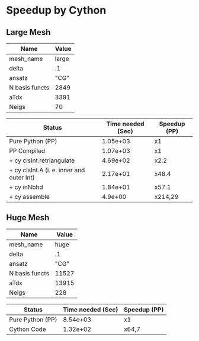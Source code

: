 Speedup by Cython
=================
Large Mesh 
------
|Name  |Value |
|---|---|
|mesh_name|large|
|delta| .1|
|ansatz | "CG"|
|N basis functs| 2849|
|aTdx|  3391|
|Neigs|  70|


|Status                 | Time needed (Sec) | Speedup (PP)  |
|---                    |---                |----           |
|Pure Python (PP)       | 1.05e+03          |     x1        |
|PP Compiled            | 1.07e+03          |     x1        |
|+ cy clsInt.retriangulate| 4.69e+02          |     x2.2      |
|+ cy clsInt.A (i. e. inner and outer Int) | 2.17e+01   |     x48.4   |
|+ cy inNbhd | 1.84e+01          |     x57.1    |
|+ cy assemble | 4.9e+00 | x214,29|
Huge Mesh 
------
|Name  |Value |
|---|---|
|mesh_name|huge|
|delta| .1|
|ansatz | "CG"|
|N basis functs| 11527|
|aTdx|  13915|
|Neigs|  228|

|Status                 | Time needed (Sec) | Speedup (PP)  |
|---                    |---                |----           |
|Pure Python (PP)       | 8.54e+03       |     x1        |
|Cython Code| 1.32e+02 | x64,7|
